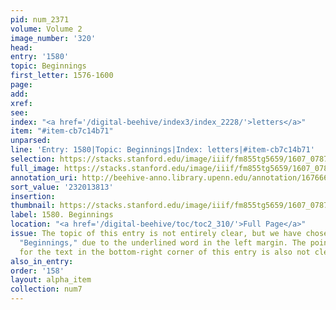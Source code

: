 ```yaml
---
pid: num_2371
volume: Volume 2
image_number: '320'
head:
entry: '1580'
topic: Beginnings
first_letter: 1576-1600
page:
add:
xref:
see:
index: "<a href='/digital-beehive/index3/index_2228/'>letters</a>"
item: "#item-cb7c14b71"
unparsed:
line: 'Entry: 1580|Topic: Beginnings|Index: letters|#item-cb7c14b71'
selection: https://stacks.stanford.edu/image/iiif/fm855tg5659/1607_0787/897,3813,2725,1049/full/0/default.jpg
full_image: https://stacks.stanford.edu/image/iiif/fm855tg5659/1607_0787/full/full/0/default.jpg
annotation_uri: http://beehive-anno.library.upenn.edu/annotation/1676662594551
sort_value: '232013813'
insertion:
thumbnail: https://stacks.stanford.edu/image/iiif/fm855tg5659/1607_0787/897,3813,600,180/250,/0/default.jpg
label: 1580. Beginnings
location: "<a href='/digital-beehive/toc/toc2_310/'>Full Page</a>"
issue: The topic of this entry is not entirely clear, but we have chosen to call it
  "Beginnings," due to the underlined word in the left margin. The point of reference
  for the text in the bottom-right corner of this entry is also not clear.
also_in_entry:
order: '158'
layout: alpha_item
collection: num7
---
```

